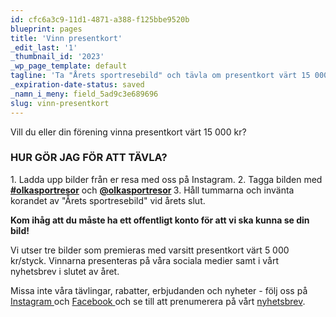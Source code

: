```yaml
---
id: cfc6a3c9-11d1-4871-a388-f125bbe9520b
blueprint: pages
title: 'Vinn presentkort'
_edit_last: '1'
_thumbnail_id: '2023'
_wp_page_template: default
tagline: 'Ta "Årets sportresebild" och tävla om presentkort värt 15 000 kr!'
_expiration-date-status: saved
_namn_i_meny: field_5ad9c3e689696
slug: vinn-presentkort
---
```

Vill du eller din förening vinna presentkort värt 15 000 kr?
<h3>HUR GÖR JAG FÖR ATT TÄVLA?</h3>
1. Ladda upp bilder från er resa med oss på Instagram.
2. Tagga bilden med <a href="https://www.instagram.com/explore/tags/olkasportresor/"><strong>#olkasportresor</strong></a> och <strong><a href="https://www.instagram.com/olkasportresor/">@olkasportresor</a>
</strong>3. Håll tummarna och invänta korandet av "Årets sportresebild" vid årets slut.

<strong>Kom ihåg att du måste ha ett offentligt konto för att vi ska kunna se din bild!</strong>

Vi utser tre bilder som premieras med varsitt presentkort värt 5 000 kr/styck. Vinnarna presenteras på våra sociala medier samt i vårt nyhetsbrev i slutet av året.

Missa inte våra tävlingar, rabatter, erbjudanden och nyheter - följ oss på <a href="https://www.instagram.com/olkasportresor/">Instagram </a>och <a href="https://www.facebook.com/olkasportresor/">Facebook </a>och se till att prenumerera på vårt <a href="https://olka.se/om-olka/nyhetsbrev/">nyhetsbrev</a>.